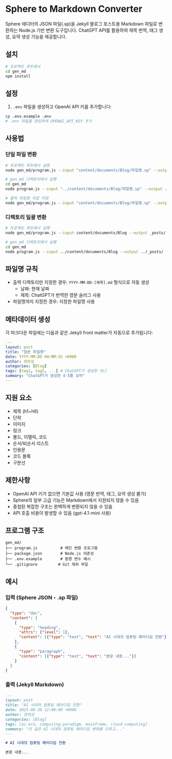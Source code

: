 # Sphere to Markdown Converter

Sphere 에디터의 JSON 파일(.sp)을 Jekyll 블로그 포스트용 Markdown 파일로 변환하는 Node.js 기반 변환 도구입니다. ChatGPT API를 활용하여 제목 번역, 태그 생성, 요약 생성 기능을 제공합니다.

## 설치

```bash
# 프로젝트 루트에서
cd gen_md
npm install
```

## 설정

1. `.env` 파일을 생성하고 OpenAI API 키를 추가합니다:
```bash
cp .env.example .env
# .env 파일을 편집하여 OPENAI_API_KEY 추가
```

## 사용법

### 단일 파일 변환

```bash
# 프로젝트 루트에서 실행
node gen_md/program.js --input "content/documents/Blog/파일명.sp" --output _posts/

# gen_md 디렉토리에서 실행
cd gen_md
node program.js --input "../content/documents/Blog/파일명.sp" --output ../_posts/

# 출력 파일명 직접 지정
node gen_md/program.js --input "content/documents/Blog/파일명.sp" --output _posts/my-post.md
```

### 디렉토리 일괄 변환

```bash
# 프로젝트 루트에서 실행
node gen_md/program.js --input content/documents/Blog --output _posts/

# gen_md 디렉토리에서 실행
cd gen_md
node program.js --input ../content/documents/Blog --output ../_posts/
```

## 파일명 규칙

- 출력 디렉토리만 지정한 경우: `YYYY-MM-DD-[제목].md` 형식으로 자동 생성
  - 날짜: 현재 날짜
  - 제목: ChatGPT가 번역한 영문 슬러그 사용
- 파일명까지 지정한 경우: 지정한 파일명 사용

## 메타데이터 생성

각 마크다운 파일에는 다음과 같은 Jekyll front matter가 자동으로 추가됩니다:

```yaml
---
layout: post
title: "원본 파일명"
date: YYYY-MM-DD HH:MM:SS +0900
author: 정하성
categories: [Blog]
tags: [tag1, tag2, ...] # ChatGPT가 생성한 태그
summary: "ChatGPT가 생성한 4-5줄 요약"
---
```

## 지원 요소

- 제목 (h1~h6)
- 단락
- 이미지
- 링크
- 볼드, 이탤릭, 코드
- 순서/비순서 리스트
- 인용문
- 코드 블록
- 구분선

## 제한사항

- OpenAI API 키가 없으면 기본값 사용 (영문 번역, 태그, 요약 생성 불가)
- Sphere의 일부 고급 기능은 Markdown에서 지원되지 않을 수 있음
- 중첩된 복잡한 구조는 완벽하게 변환되지 않을 수 있음
- API 호출 비용이 발생할 수 있음 (gpt-4.1-mini 사용)

## 프로그램 구조

```
gen_md/
├── program.js          # 메인 변환 프로그램
├── package.json        # Node.js 의존성
├── .env.example        # 환경 변수 예시
└── .gitignore         # Git 제외 파일
```

## 예시

### 입력 (Sphere JSON - .sp 파일)
```json
{
  "type": "doc",
  "content": [
    {
      "type": "heading",
      "attrs": {"level": 1},
      "content": [{"type": "text", "text": "AI 시대의 컴퓨팅 패러다임 전환"}]
    },
    {
      "type": "paragraph",
      "content": [{"type": "text", "text": "본문 내용..."}]
    }
  ]
}
```

### 출력 (Jekyll Markdown)
```markdown
---
layout: post
title: "AI 시대의 컴퓨팅 패러다임 전환"
date: 2025-06-30 12:00:00 +0900
author: 정하성
categories: [Blog]
tags: [ai-era, computing-paradigm, mainframe, cloud-computing]
summary: "이 글은 AI 시대의 컴퓨팅 패러다임 변화를 다루고..."
---

# AI 시대의 컴퓨팅 패러다임 전환

본문 내용...
```